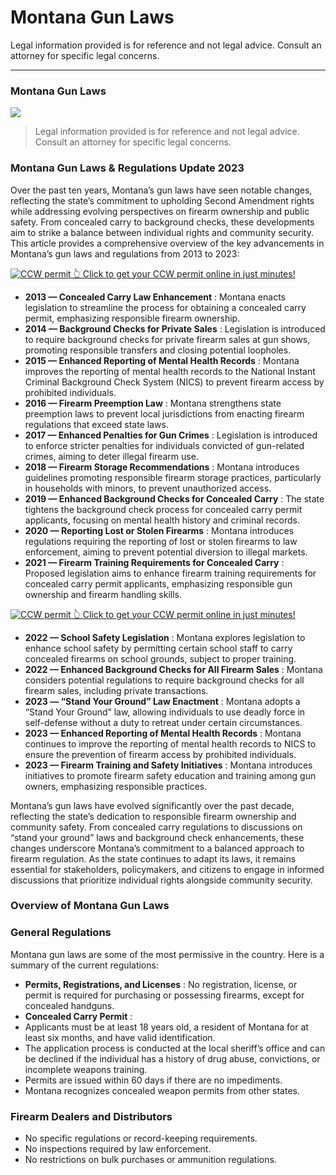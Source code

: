 # Montana Gun Laws

Legal information provided is for reference and not legal advice. Consult an attorney for specific legal concerns. 

* * *

### Montana Gun Laws

![](https://cdn-images-1.medium.com/max/1200/1*74GCnl-f_p5XNzeCBTV_pQ.png)

> Legal information provided is for reference and not legal advice. Consult an attorney for specific legal concerns.

### Montana Gun Laws & Regulations Update 2023

Over the past ten years, Montana’s gun laws have seen notable changes, reflecting the state’s commitment to upholding Second Amendment rights while addressing evolving perspectives on firearm ownership and public safety. From concealed carry to background checks, these developments aim to strike a balance between individual rights and community security. This article provides a comprehensive overview of the key advancements in Montana’s gun laws and regulations from 2013 to 2023:

<a href="https://serp.ly/ccw">
<div>
    <img src="https://cdn-images-1.medium.com/max/1200/1*aCmvRhaa5Xjz4zDZxHzAjg.png" alt="CCW permit">
    👆 Click to get your CCW permit online in just minutes!
</div>
</a>

  * **2013 — Concealed Carry Law Enhancement** : Montana enacts legislation to streamline the process for obtaining a concealed carry permit, emphasizing responsible firearm ownership.
  * **2014 — Background Checks for Private Sales** : Legislation is introduced to require background checks for private firearm sales at gun shows, promoting responsible transfers and closing potential loopholes.
  * **2015 — Enhanced Reporting of Mental Health Records** : Montana improves the reporting of mental health records to the National Instant Criminal Background Check System (NICS) to prevent firearm access by prohibited individuals.
  * **2016 — Firearm Preemption Law** : Montana strengthens state preemption laws to prevent local jurisdictions from enacting firearm regulations that exceed state laws.
  * **2017 — Enhanced Penalties for Gun Crimes** : Legislation is introduced to enforce stricter penalties for individuals convicted of gun-related crimes, aiming to deter illegal firearm use.
  * **2018 — Firearm Storage Recommendations** : Montana introduces guidelines promoting responsible firearm storage practices, particularly in households with minors, to prevent unauthorized access.
  * **2019 — Enhanced Background Checks for Concealed Carry** : The state tightens the background check process for concealed carry permit applicants, focusing on mental health history and criminal records.
  * **2020 — Reporting Lost or Stolen Firearms** : Montana introduces regulations requiring the reporting of lost or stolen firearms to law enforcement, aiming to prevent potential diversion to illegal markets.
  * **2021 — Firearm Training Requirements for Concealed Carry** : Proposed legislation aims to enhance firearm training requirements for concealed carry permit applicants, emphasizing responsible gun ownership and firearm handling skills.



<a href="https://serp.ly/ccw">
<div>
    <img src="https://cdn-images-1.medium.com/max/1200/1*TMCVgNoKp2NAtvLSAMkaJg.png" alt="CCW permit">
    👆 Click to get your CCW permit online in just minutes!
</div>
</a>


  * **2022 — School Safety Legislation** : Montana explores legislation to enhance school safety by permitting certain school staff to carry concealed firearms on school grounds, subject to proper training.
  * **2022 — Enhanced Background Checks for All Firearm Sales** : Montana considers potential regulations to require background checks for all firearm sales, including private transactions.
  * **2023 — “Stand Your Ground” Law Enactment** : Montana adopts a “Stand Your Ground” law, allowing individuals to use deadly force in self-defense without a duty to retreat under certain circumstances.
  * **2023 — Enhanced Reporting of Mental Health Records** : Montana continues to improve the reporting of mental health records to NICS to ensure the prevention of firearm access by prohibited individuals.
  * **2023 — Firearm Training and Safety Initiatives** : Montana introduces initiatives to promote firearm safety education and training among gun owners, emphasizing responsible practices.



Montana’s gun laws have evolved significantly over the past decade, reflecting the state’s dedication to responsible firearm ownership and community safety. From concealed carry regulations to discussions on “stand your ground” laws and background check enhancements, these changes underscore Montana’s commitment to a balanced approach to firearm regulation. As the state continues to adapt its laws, it remains essential for stakeholders, policymakers, and citizens to engage in informed discussions that prioritize individual rights alongside community security.

### Overview of Montana Gun Laws



### General Regulations

Montana gun laws are some of the most permissive in the country. Here is a summary of the current regulations:

  * **Permits, Registrations, and Licenses** : No registration, license, or permit is required for purchasing or possessing firearms, except for concealed handguns.
  * **Concealed Carry Permit** :
  * Applicants must be at least 18 years old, a resident of Montana for at least six months, and have valid identification.
  * The application process is conducted at the local sheriff’s office and can be declined if the individual has a history of drug abuse, convictions, or incomplete weapons training.
  * Permits are issued within 60 days if there are no impediments.
  * Montana recognizes concealed weapon permits from other states.



### Firearm Dealers and Distributors

  * No specific regulations or record-keeping requirements.
  * No inspections required by law enforcement.
  * No restrictions on bulk purchases or ammunition regulations.



